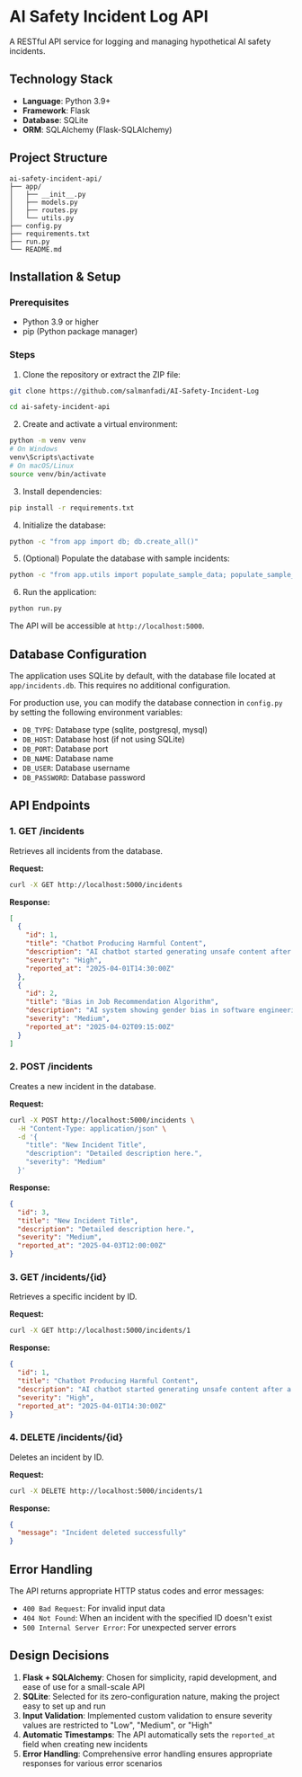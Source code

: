 # AI Safety Incident Log API

A RESTful API service for logging and managing hypothetical AI safety incidents.

## Technology Stack

- **Language**: Python 3.9+
- **Framework**: Flask
- **Database**: SQLite
- **ORM**: SQLAlchemy (Flask-SQLAlchemy)

## Project Structure

```
ai-safety-incident-api/
├── app/
│   ├── __init__.py
│   ├── models.py
│   ├── routes.py
│   └── utils.py
├── config.py
├── requirements.txt
├── run.py
└── README.md
```

## Installation & Setup

### Prerequisites

- Python 3.9 or higher
- pip (Python package manager)

### Steps

1. Clone the repository or extract the ZIP file:

```bash
git clone https://github.com/salmanfadi/AI-Safety-Incident-Log

cd ai-safety-incident-api
```

2. Create and activate a virtual environment:

```bash
python -m venv venv
# On Windows
venv\Scripts\activate
# On macOS/Linux
source venv/bin/activate
```

3. Install dependencies:

```bash
pip install -r requirements.txt
```

4. Initialize the database:

```bash
python -c "from app import db; db.create_all()"
```

5. (Optional) Populate the database with sample incidents:

```bash
python -c "from app.utils import populate_sample_data; populate_sample_data()"
```

6. Run the application:

```bash
python run.py
```

The API will be accessible at `http://localhost:5000`.

## Database Configuration

The application uses SQLite by default, with the database file located at `app/incidents.db`. This requires no additional configuration.

For production use, you can modify the database connection in `config.py` by setting the following environment variables:

- `DB_TYPE`: Database type (sqlite, postgresql, mysql)
- `DB_HOST`: Database host (if not using SQLite)
- `DB_PORT`: Database port
- `DB_NAME`: Database name
- `DB_USER`: Database username
- `DB_PASSWORD`: Database password

## API Endpoints

### 1. GET /incidents

Retrieves all incidents from the database.

**Request:**
```bash
curl -X GET http://localhost:5000/incidents
```

**Response:**
```json
[
  {
    "id": 1,
    "title": "Chatbot Producing Harmful Content",
    "description": "AI chatbot started generating unsafe content after a prompt injection attack.",
    "severity": "High",
    "reported_at": "2025-04-01T14:30:00Z"
  },
  {
    "id": 2,
    "title": "Bias in Job Recommendation Algorithm",
    "description": "AI system showing gender bias in software engineering job recommendations.",
    "severity": "Medium",
    "reported_at": "2025-04-02T09:15:00Z"
  }
]
```

### 2. POST /incidents

Creates a new incident in the database.

**Request:**
```bash
curl -X POST http://localhost:5000/incidents \
  -H "Content-Type: application/json" \
  -d '{
    "title": "New Incident Title",
    "description": "Detailed description here.",
    "severity": "Medium"
  }'
```

**Response:**
```json
{
  "id": 3,
  "title": "New Incident Title",
  "description": "Detailed description here.",
  "severity": "Medium",
  "reported_at": "2025-04-03T12:00:00Z"
}
```

### 3. GET /incidents/{id}

Retrieves a specific incident by ID.

**Request:**
```bash
curl -X GET http://localhost:5000/incidents/1
```

**Response:**
```json
{
  "id": 1,
  "title": "Chatbot Producing Harmful Content",
  "description": "AI chatbot started generating unsafe content after a prompt injection attack.",
  "severity": "High",
  "reported_at": "2025-04-01T14:30:00Z"
}
```

### 4. DELETE /incidents/{id}

Deletes an incident by ID.

**Request:**
```bash
curl -X DELETE http://localhost:5000/incidents/1
```

**Response:**
```json
{
  "message": "Incident deleted successfully"
}
```

## Error Handling

The API returns appropriate HTTP status codes and error messages:

- `400 Bad Request`: For invalid input data
- `404 Not Found`: When an incident with the specified ID doesn't exist
- `500 Internal Server Error`: For unexpected server errors

## Design Decisions

1. **Flask + SQLAlchemy**: Chosen for simplicity, rapid development, and ease of use for a small-scale API
2. **SQLite**: Selected for its zero-configuration nature, making the project easy to set up and run
3. **Input Validation**: Implemented custom validation to ensure severity values are restricted to "Low", "Medium", or "High"
4. **Automatic Timestamps**: The API automatically sets the `reported_at` field when creating new incidents
5. **Error Handling**: Comprehensive error handling ensures appropriate responses for various error scenarios
